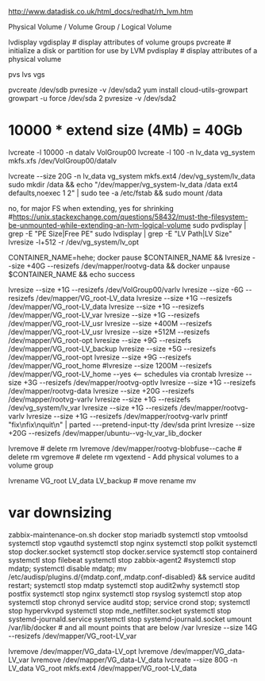 http://www.datadisk.co.uk/html_docs/redhat/rh_lvm.htm

Physical Volume / Volume Group / Logical Volume

lvdisplay
vgdisplay # display attributes of volume groups
pvcreate # initialize a disk or partition for use by LVM
pvdisplay # display attributes of a physical volume

pvs
lvs
vgs


pvcreate /dev/sdb
pvresize -v /dev/sda2
yum install cloud-utils-growpart
growpart -u force /dev/sda 2
pvresize -v /dev/sda2

# 10000 * extend size (4Mb) = 40Gb
lvcreate -l 10000 -n datalv  VolGroup00
lvcreate -l 100   -n lv_data vg_system
mkfs.xfs  /dev/VolGroup00/datalv

lvcreate --size 20G  -n lv_data vg_system
mkfs.ext4 /dev/vg_system/lv_data
sudo mkdir /data && echo "/dev/mapper/vg_system-lv_data /data                    ext4    defaults,noexec        1 2" | sudo tee -a /etc/fstab && sudo mount /data



no, for major FS when extending, yes for shrinking #https://unix.stackexchange.com/questions/58432/must-the-filesystem-be-unmounted-while-extending-an-lvm-logical-volume
sudo pvdisplay | grep -E "PE Size|Free PE"
sudo lvdisplay | grep -E "LV Path|LV Size"
lvresize -l+512 -r /dev/vg_system/lv_opt

CONTAINER_NAME=hehe; docker pause $CONTAINER_NAME && lvresize --size +40G --resizefs /dev/mapper/rootvg-data && docker unpause $CONTAINER_NAME && echo success

lvresize --size +1G   --resizefs /dev/VolGroup00/varlv
lvresize --size -6G   --resizefs /dev/mapper/VG_root-LV_data
lvresize --size +1G   --resizefs /dev/mapper/VG_root-LV_data
lvresize --size +1G   --resizefs /dev/mapper/VG_root-LV_var
lvresize --size +1G   --resizefs /dev/mapper/VG_root-LV_usr
lvresize --size +400M --resizefs /dev/mapper/VG_root-LV_usr
lvresize --size +512M --resizefs /dev/mapper/VG_root-opt
lvresize --size +9G   --resizefs /dev/mapper/VG_root-LV_backup
lvresize --size +5G   --resizefs /dev/mapper/VG_root-opt
lvresize --size +9G   --resizefs /dev/mapper/VG_root_home
#lvresize --size 1200M   --resizefs /dev/mapper/VG_root-LV_home --yes <-- schedules via crontab
lvresize --size +3G   --resizefs /dev/mapper/rootvg-optlv
lvresize --size +1G   --resizefs /dev/mapper/rootvg-data
lvresize --size +20G   --resizefs /dev/mapper/rootvg-varlv
lvresize --size +1G   --resizefs /dev/vg_system/lv_var
lvresize --size +1G   --resizefs /dev/mapper/rootvg-varlv
lvresize --size +1G   --resizefs /dev/mapper/rootvg-varlv
printf "fix\nfix\nquit\n" | parted ---pretend-input-tty /dev/sda print
lvresize --size +20G   --resizefs /dev/mapper/ubuntu--vg-lv_var_lib_docker


lvremove # delete rm
lvremove /dev/mapper/rootvg-blobfuse--cache # delete rm
vgremove # delete rm
vgextend - Add physical volumes to a volume group

lvrename VG_root LV_data LV_backup # move rename mv

# var downsizing
zabbix-maintenance-on.sh
docker stop mariadb
systemctl stop vmtoolsd
systemctl stop vgauthd
systemctl stop nginx
systemctl stop polkit
systemctl stop docker.socket
systemctl stop docker.service
systemctl stop containerd
systemctl stop filebeat
systemctl stop zabbix-agent2
#systemctl stop mdatp; systemctl disable mdatp; mv /etc/audisp/plugins.d/{mdatp.conf,.mdatp.conf-disabled} && service auditd restart;
systemctl stop mdatp
systemctl stop audit2why
systemctl stop postfix
systemctl stop nginx
systemctl stop rsyslog
systemctl stop atop
systemctl stop chronyd
service auditd stop;
service crond stop;
systemctl stop hypervkvpd
systemctl stop mde_netfilter.socket
systemctl stop systemd-journald.service
systemctl stop systemd-journald.socket
umount /var/lib/docker # and all mount points that are below /var
lvresize --size 14G --resizefs /dev/mapper/VG_root-LV_var


lvremove /dev/mapper/VG_data-LV_opt
lvremove /dev/mapper/VG_data-LV_var
lvremove /dev/mapper/VG_data-LV_data
lvcreate --size 80G  -n LV_data VG_root
mkfs.ext4 /dev/mapper/VG_root-LV_data
